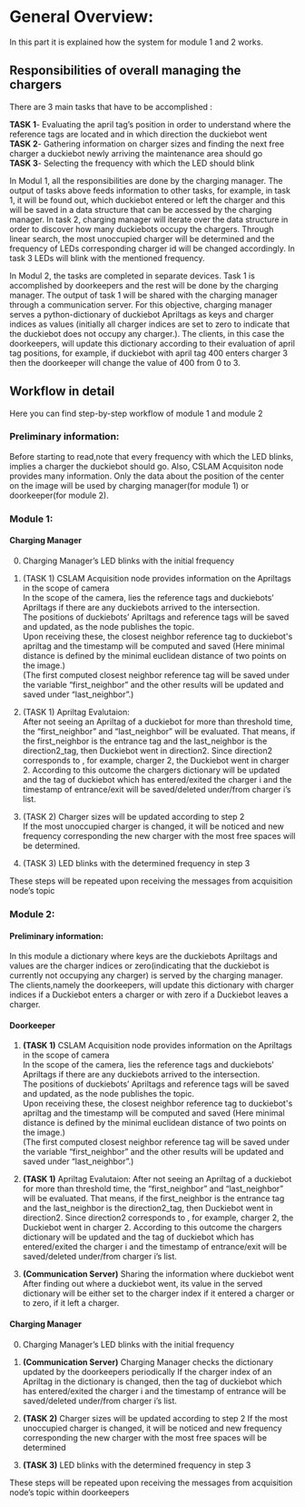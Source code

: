 # General Overview:

In this part it is explained how the system for module 1 and 2 works.

## Responsibilities of overall managing the chargers  
There are 3 main tasks that have to be accomplished :

**TASK 1**- Evaluating the april tag’s position in order to understand where the reference tags are located and in which direction the duckiebot went  
**TASK 2**- Gathering information on charger sizes and finding the next free charger a duckiebot newly arriving the maintenance area should go  
**TASK 3**- Selecting the frequency with which the LED should blink 

In Modul 1, all the responsibilities are done by the charging manager. 
The output of tasks above feeds information to other tasks, for example, in task 1, it will be found out, which duckiebot entered or left the charger and this will be saved in a data structure that can be accessed by the charging manager. 
In task 2, charging manager will iterate over the data structure in order to discover how many duckiebots occupy the chargers. Through linear search, the most unoccupied charger will be determined and the frequency of LEDs corresponding charger id will be changed accordingly. In task 3 LEDs will blink with the mentioned frequency. 

In Modul 2, the tasks are completed in separate devices. Task 1 is accomplished by doorkeepers and the rest will be done by the charging manager. The output of task 1 will be shared with the charging manager through a communication server. For this objective, charging manager serves a python-dictionary of duckiebot Apriltags as keys and charger indices as values (initially all charger indices are set to zero to indicate that the duckiebot does not occupy any charger.). The clients, in this case the doorkeepers, will update this dictionary according to their evaluation of april tag positions, for example, if duckiebot with april tag 400 enters charger 3 then the doorkeeper will change the value of 400 from 0 to 3. 



## Workflow in detail
Here you can find step-by-step workflow of module 1 and module 2

### Preliminary information:
Before starting to read,note that every frequency with which the LED blinks, implies a charger the duckiebot should go. Also, CSLAM Acquisiton node provides many information. Only the data about the position of the center on the image will be used by charging manager(for module 1) or doorkeeper(for module 2). 

### Module 1:
#### Charging Manager

0. Charging Manager’s LED blinks with the initial frequency
1. (TASK 1) CSLAM Acquisition node provides information on the Apriltags in the scope of camera  
	In the scope of the camera, lies the reference tags and duckiebots’ Apriltags if there are any duckiebots arrived to the intersection.   
	The positions of duckiebots’ Apriltags and reference tags will be saved and updated, as the node publishes the topic.   
	Upon receiving these, the closest neighbor reference tag to duckiebot's apriltag and the timestamp will be computed and saved (Here minimal distance is defined by the minimal euclidean distance of two points on the image.)  
	(The first computed closest neighbor reference tag will be saved under the variable “first_neighbor” and the other results will be updated and saved under “last_neighbor”.)  
	
2. (TASK 1) Apriltag Evalutaion:  
	After not seeing an Apriltag of a duckiebot for more than threshold time, the “first_neighbor” and “last_neighbor” will be evaluated. That means, if the first_neighbor is the entrance tag and the last_neighbor is the direction2_tag, then Duckiebot went in direction2. Since direction2 corresponds to , for example, charger 2, the Duckiebot went in charger 2. 
	According to this outcome the chargers dictionary will be updated and the tag of duckiebot which has entered/exited the charger i and the timestamp of entrance/exit will be saved/deleted under/from charger i’s list. 
3. (TASK 2) Charger sizes will be updated according to step 2  
	If the most unoccupied charger is changed, it will be noticed and new frequency corresponding the new charger with the most free spaces will be determined.

4. (TASK 3) LED blinks with the determined frequency in step 3

These steps will be repeated upon receiving the messages from acquisition node’s topic
	
	

### Module 2:

#### Preliminary information:
In this module a dictionary where keys are the duckiebots Apriltags and values are the charger indices or zero(indicating that the duckiebot is currently not occupying any charger) is served by the charging manager. The clients,namely the doorkeepers, will update this dictionary with charger indices if a Duckiebot enters a charger or with zero if a Duckiebot leaves a charger. 


#### Doorkeeper

1. **(TASK 1)** CSLAM Acquisition node provides information on the Apriltags in the scope of camera  
	In the scope of the camera, lies the reference tags and duckiebots’ Apriltags if there are any duckiebots arrived to the intersection.   
	The positions of duckiebots’ Apriltags and reference tags will be saved and updated, as the node publishes the topic.   
	Upon receiving these, the closest neighbor reference tag to duckiebot's apriltag and the timestamp will be computed and saved (Here minimal distance is defined by the minimal euclidean distance of two points on the image.)  
	(The first computed closest neighbor reference tag will be saved under the variable “first_neighbor” and the other results will be updated and saved under “last_neighbor”.)  
	
2. **(TASK 1)** Apriltag Evalutaion:
	After not seeing an Apriltag of a duckiebot for more than threshold time, the “first_neighbor” and “last_neighbor” will be evaluated. That means, if the first_neighbor is the entrance tag and the last_neighbor is the direction2_tag, then Duckiebot went in direction2. Since direction2 corresponds to , for example, charger 2, the Duckiebot went in charger 2. 
	According to this outcome the chargers dictionary will be updated and the tag of duckiebot which has entered/exited the charger i and the timestamp of entrance/exit will be saved/deleted under/from charger i’s list. 

3. **(Communication Server)** Sharing the information where duckiebot went
	After finding out where a duckiebot went, its value in the served dictionary will be either set to the charger index if it entered a charger or to zero, if it left a charger. 


#### Charging Manager 


0. Charging Manager’s LED blinks with the initial frequency
1. **(Communication Server)** Charging Manager checks the dictionary updated by the doorkeepers periodically
	If the charger index of an Apriltag in the dictionary is changed, then the tag of duckiebot which has entered/exited the charger i and the timestamp of entrance will be saved/deleted under/from charger i’s list. 
	
3. **(TASK 2)** Charger sizes will be updated according to step 2
	If the most unoccupied charger is changed, it will be noticed and new frequency corresponding the new charger with the most free spaces will be determined

4. **(TASK 3)** LED blinks with the determined frequency in step 3


These steps will be repeated upon receiving the messages from acquisition node’s topic within doorkeepers



 
	


